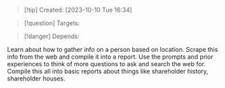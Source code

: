 
>[!tip] Created: [2023-10-10 Tue 16:34]

>[!question] Targets: 

>[!danger] Depends: 

Learn about how to gather info on a person based on location.
Scrape this info from the web and compile it into a report. 
Use the prompts and prior experiences to think of more questions to ask and search the web for.
Compile this all into basic reports about things like shareholder history, shareholder houses.